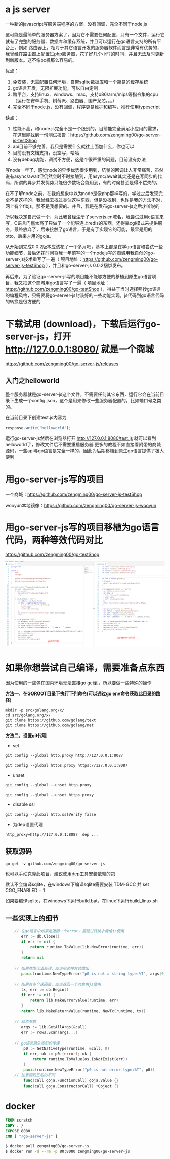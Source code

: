 # a js server
一种新的javascript写服务端程序的方案，没有回调，完全不同于node.js

这可能是最简单的服务器方案了，因为它不需要任何配置，只有一个文件，运行它就有了完整的服务器、数据库和缓存系统，并且可以运行在go语言支持的所有平台上，例如:路由器上，相对于其它语言开发的服务器软件而言是非常有优势的，我曾经在路由器上配置过php服务器，花了好几个小时的时间，并且无法及时更新到新版本。这不像pc机那么容易的。

优点：
1. 免安装，无需配置任何环境，自带sqlite数据库和一个简易的缓存系统
2. go语言开发，无限扩展功能，可以自由定制
3. 跨平台，支持linux、windows、mac，支持x86/arm/mips等指令集的cpu（运行在安卓手机、树莓派、路由器、国产龙芯。。。）
4. 完全不同于node.js，没有回调，程序更易维护和编写，推荐使用typescript

缺点：
1. 性能不高，和node.js完全不是一个级别的，目前能完全满足小应用的需求，在这里能找到一份测试报告：https://github.com/zengming00/go-server-js-testShop
2. api目前不够完善，我只是需要什么就往上面加什么，你也可以
3. 目前没有文档支持，没空写，哈哈
4. 没有debug功能，调试不方便，这是个很严重的问题，目前没有办法

写node一年了，感觉node的异步优势很少用到，坑爹的回调让人非常痛苦，虽然说有async/await但仍然会时不时接触到，用async/await其实还是在写同步的代码，所谓的异步并发优势只能很少数场合能用到，有的时候甚至是得不偿失的。

在不了解node之前，在我的想象中以为node是像php那样写的，学过之后发现完全不是这样的，我曾经去找过类似这种东西，但是没找到，也许是我的方法不对，网上有个fibjs，那不是我想要的。并且，我是在发布go-server-js之后才听说的

所以我决定自己做一个，为此我曾经注册了serverjs.cn域名，我尝试过用c语言来写，C语言门槛太高了只做了一个能够连上redis的东西，还得靠cgi模式来提供服务，最终放弃了，后来接触了go语言，于是有了实现它的可能，最早是用的otto，后来才用的goja。

从开始到完成0.0.2版本应该花了一个多月吧，基本上都是在学go语言和尝试一些功能细节，最后还花时间将我一年前写的一个nodejs写的商城用我自创的go-server-js技术重写了一遍（ 项目地址：https://github.com/zengming00/go-server-js-testShop ），并且和go-server-js 0.0.2捆绑发布。

再后来，为了验证go-server-js写的项目能不能够方便的移植到原生go语言项目，我又把这个商城用go语言写了一遍（ 项目地址：https://github.com/zengming00/go-testShop ），得益于当时选择照抄go语言的编程风格，只需要将go-server-js封装好的一些功能实现，js代码到go语言代码的转换是很方便的

# 下载试用 (download)，下载后运行go-server-js，打开 http://127.0.0.1:8080/ 就是一个商城
https://github.com/zengming00/go-server-js/releases

## 入门之helloworld
整个服务器就是go-server-js这个文件，不需要任何其它东西，运行它会在当前目录下生成一个config.json，这个是用来修改一些服务器配置的，比如端口号之类的。

在当前目录下创建test.js内容为

```js
response.write('helloworld');
```
运行go-server-js然后在浏览器打开 http://127.0.0.1:8080/test.js 就可以看到helloworld了，修改文件后不需要重启服务器
更多的教程不如直接看附带的商城源码，一些api与go语言是完全一样的，因此为后期移植到原生go语言提供了极大便利

# 用go-server-js写的项目
一个商城：https://github.com/zengming00/go-server-js-testShop

wooyun本地镜像：https://github.com/zengming00/go-server-js-wooyun

# 用go-server-js写的项目移植为go语言代码，两种等效代码对比

https://github.com/zengming00/go-testShop

![两种等效代码对比](https://github.com/zengming00/go-testShop/raw/master/public/uploads/1.png)


# 如果你想尝试自己编译，需要准备点东西

因为使用的一些包在国内环境无法直接go get到，所以要做一些特殊的操作

**方法一，在GOROOT目录下执行下列命令(可以通过go env命令获取此目录的路径)**

```
mkdir -p src/golang.org/x/
cd src/golang.org/x/
git clone https://github.com/golang/text
git clone https://github.com/golang/net
```


**方法二，设置git代理**
* set
```
git config --global http.proxy http://127.0.0.1:8087

git config --global https.proxy https://127.0.0.1:8087
```
* unset
```
git config --global --unset http.proxy

git config --global --unset https.proxy
```
* disable ssl 
```
git config --global http.sslVerify false
```

* 为dep设置代理
```
http_proxy=http://127.0.0.1:8087  dep ...
```
## 获取源码
```
go get -v github.com/zengming00/go-server-js
```
也可以手动克隆此项目，建议使用dep工具安装依赖的包

默认不会编译sqlite，在windows下编译sqlite需要安装 TDM-GCC 并 set CGO_ENABLED = 1

如果要编译sqlite，在windows下运行build.bat，在linux下运行build_linux.sh


## 一些实现上的细节
```go
    // 在go语言中如果是返回一个error，要经过转换才能给js使用
       err := db.Close()
       if err != nil {
           return runtime.ToValue(lib.NewError(runtime, err))
       }
       return nil
	
    // 如果类型无法处理，应该用这种方式抛出
       panic(runtime.NewTypeError("p0 is not a string type:%T", args[0]))
	
    // 如果有多个返回值，应该返回一个对象供js使用
       tx, err := db.Begin()
       if err != nil {
           return lib.MakeErrorValue(runtime, err)
       }
       return lib.MakeReturnValue(runtime, NewTx(runtime, tx))
		
    // 动态参数
       args := lib.GetAllArgs(&call)
       err := rows.Scan(args...)
       
    // go语言原生类型的传递
        p0 := GetNativeType(runtime, &call, 0)
        if err, ok := p0.(error); ok {
            return runtime.ToValue(os.IsNotExist(err))
        }
        panic(runtime.NewTypeError("p0 is not error type:%T", p0))
    // 注意函数签名的不同
        func(call goja.FunctionCall) goja.Value {}
        func(call goja.ConstructorCall) *Object {}
```

# docker
```Dockerfile
FROM scratch
COPY . /
EXPOSE 8080
CMD [ "/go-server-js" ]
```
```sh
$ docker pull zengming00/go-server-js
$ docker run -d --rm -p 80:8080 zengming00/go-server-js
```

